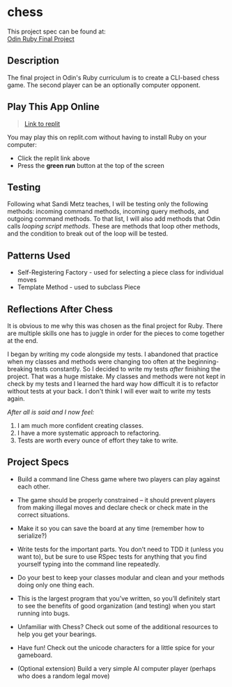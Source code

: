# chess

This project spec can be found at:  
[Odin Ruby Final Project](https://www.theodinproject.com/lessons/ruby-ruby-final-project)

## Description

The final project in Odin's Ruby curriculum is to create a CLI-based chess game. The second player can be an optionally computer opponent.

##  Play This App Online

> [Link to replit](https://replit.com/@kslau/chess#README.md)  

You may play this on replit.com without having to install Ruby on your computer:  
  * Click the replit link above
  * Press the **green run** button at the top of the screen

## Testing

Following what Sandi Metz teaches, I will be testing only the following methods: incoming command methods, incoming query methods, and outgoing command methods. To that list, I will also add methods that Odin calls _looping script methods_. These are methods that loop other methods, and the condition to break out of the loop will be tested.

## Patterns Used

* Self-Registering Factory - used for selecting a piece class for individual moves
* Template Method - used to subclass Piece

## Reflections After Chess

It is obvious to me why this was chosen as the final project for Ruby. There are multiple skills one has to juggle in order for the pieces to come together at the end.

I began by writing my code alongside my tests. I abandoned that practice when my classes and methods were changing too often at the beginning- breaking tests constantly. So I decided to write my tests _after_ finishing the project. That was a huge mistake. My classes and methods were not kept in check by my tests and I learned the hard way how difficult it is to refactor without tests at your back. I don't think I will ever wait to write my tests again. 

_After all is said and I now feel:_  
1. I am much more confident creating classes.
2. I have a more systematic approach to refactoring.
3. Tests are worth every ounce of effort they take to write.

## Project Specs

* Build a command line Chess game where two players can play against each other.

* The game should be properly constrained – it should prevent players from making illegal moves and declare check or check mate in the correct situations.

* Make it so you can save the board at any time (remember how to serialize?)

* Write tests for the important parts. You don’t need to TDD it (unless you want to),
but be sure to use RSpec tests for anything that you find yourself typing into
the command line repeatedly.

* Do your best to keep your classes modular and clean and your methods doing only one
thing each.

* This is the largest program that you’ve written, so you’ll definitely start to see the benefits of good organization (and testing) when you start running into bugs.

* Unfamiliar with Chess? Check out some of the additional resources to help you get your bearings.

* Have fun! Check out the unicode characters for a little spice for your gameboard.

* (Optional extension) Build a very simple AI computer player (perhaps who does a
random legal move)